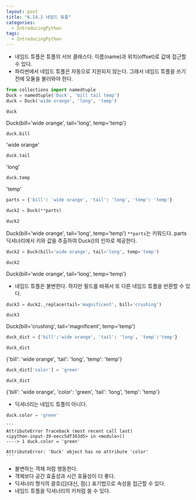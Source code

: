 ```yaml
---
layout: post
title: "6.14.1 네임드 튜플"
categories:
  - IntroducingPython
tags:
  - IntroducingPython
---
```


* 네임드 튜플은 튜플의 서브 클래스다. 이름(name)과 위치(offset)로 값에 접근할 수 있다.
* 파리썬에서 네임드 튜플은 자동으로 지원되지 않는다. 그래서 네임드 튜플을 쓰기 전에 모듈을 불러와야 한다.
```python
from collections import namedtuple
Duck = namedtuple('Duck', 'bill tail temp')
duck = Duck('wide orange', 'long', 'temp')
```
```python
duck
```
Duck(bill='wide orange', tail='long', temp='temp')
```python
duck.bill
```
'wide orange'
```python
duck.tail
```
'long'
```python
duck.temp
```
'temp'
```python
parts = {'bill': 'wide orange', 'tail': 'long', 'temp': 'temp'}
```
```python
duck2 = Duck(**parts)
```
```python
duck2
```
Duck(bill='wide orange', tail='long', temp='temp')
`**parts`는 키워드다. parts 딕셔너리에서 키와 값을 추출하여 Duck()의 인자로 제공한다.
```python
duck2 = Duck(bill='wide orange', tail='long', temp='temp')
```
```python
duck2
```
Duck(bill='wide orange', tail='long', temp='temp')
* 네임드 튜플은 불변한다. 하지만 필드를 바꿔서 또 다른 네임드 튜플을 반환할 수 있다.
```python
duck3 = duck2._replace(tail='magnificent', bill='crushing')
```
```python
duck3
```
Duck(bill='crushing', tail='magnificent', temp='temp')
```python
duck_dict = {'bill':'wide orange', 'tail': 'long', 'temp':'temp'}
```
```python
duck_dict
```
{'bill': 'wide orange', 'tail': 'long', 'temp': 'temp'}
```python
duck_dict['color'] = 'green'
```
```python
duck_dict
```
{'bill': 'wide orange', 'color': 'green', 'tail': 'long', 'temp': 'temp'}
* 딕셔너리는 네임드 튜플이 아니다.
```python
duck.color = 'green'
```

    ```
    AttributeError Traceback (most recent call last)
    <ipython-input-39-eecc5df363d5> in <module>()
    ----> 1 duck.color = 'green'

    AttributeError: 'Duck' object has no attribute 'color'
    ```

* 불변하는 객체 처럼 행동한다.
* 객체보다 공간 효츌성과 시간 효율성이 더 좋다.
* 딕셔너리 형식의 괄호([])대신, 점(.) 표기법으로 속성을 접근할 수 있다.
* 네임드 튜플을 딕셔너리의 키처럼 쓸 수 있다.
